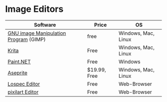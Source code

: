 # Image Editors

Software | Price | OS
--|--|--
[GNU image Manipulation Program] (GIMP) | free | Windows, Mac, Linux
[Krita] | Free | Windows, Mac, Linux
[Paint.NET] | Free | Windows
[Aseprite] | $19.99, Free | Windows, Mac, Linux
[Lospec Editor] | Free | Web-Browser
[pixilart Editor] | Free | Web-Browser

[GNU image Manipulation Program]: https://www.gimp.org/
[krita]: https://krita.org/
[Paint.NET]: https://www.getpaint.net/
[aseprite]: https://aseprite.org/
[Lospec Editor]: https://lospec.com/pixel-editor/
[pixilart Editor]: https://www.pixilart.com/